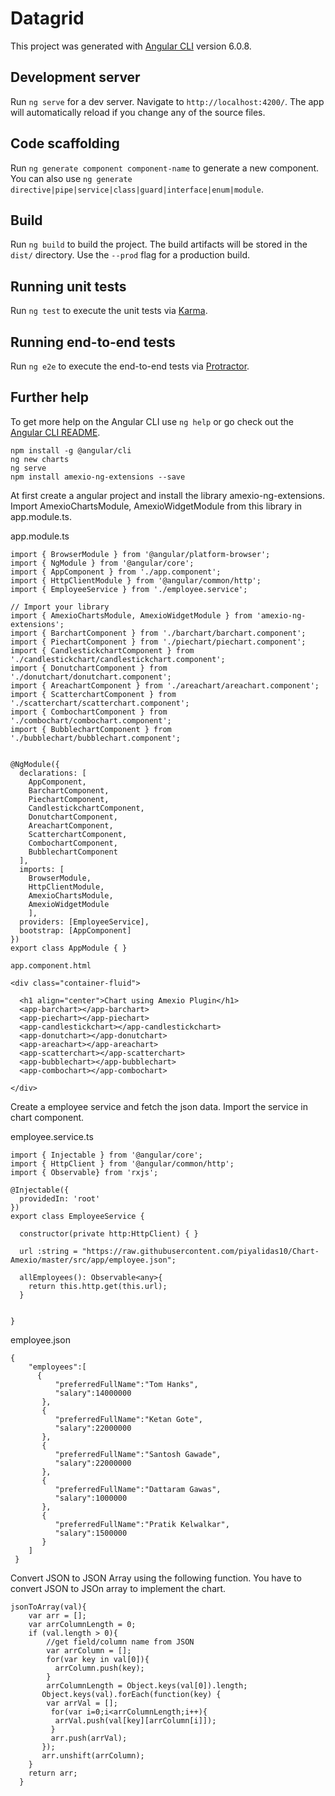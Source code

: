 # Datagrid

This project was generated with [Angular CLI](https://github.com/angular/angular-cli) version 6.0.8.

## Development server

Run `ng serve` for a dev server. Navigate to `http://localhost:4200/`. The app will automatically reload if you change any of the source files.

## Code scaffolding

Run `ng generate component component-name` to generate a new component. You can also use `ng generate directive|pipe|service|class|guard|interface|enum|module`.

## Build

Run `ng build` to build the project. The build artifacts will be stored in the `dist/` directory. Use the `--prod` flag for a production build.

## Running unit tests

Run `ng test` to execute the unit tests via [Karma](https://karma-runner.github.io).

## Running end-to-end tests

Run `ng e2e` to execute the end-to-end tests via [Protractor](http://www.protractortest.org/).

## Further help

To get more help on the Angular CLI use `ng help` or go check out the [Angular CLI README](https://github.com/angular/angular-cli/blob/master/README.md).

    npm install -g @angular/cli
    ng new charts
    ng serve
    npm install amexio-ng-extensions --save

At first create a angular project and install the library amexio-ng-extensions. Import AmexioChartsModule, AmexioWidgetModule from this library in app.module.ts.

app.module.ts

    import { BrowserModule } from '@angular/platform-browser';
    import { NgModule } from '@angular/core';
    import { AppComponent } from './app.component';
    import { HttpClientModule } from '@angular/common/http';
    import { EmployeeService } from './employee.service';

    // Import your library
    import { AmexioChartsModule, AmexioWidgetModule } from 'amexio-ng-extensions';
    import { BarchartComponent } from './barchart/barchart.component';
    import { PiechartComponent } from './piechart/piechart.component';
    import { CandlestickchartComponent } from './candlestickchart/candlestickchart.component';
    import { DonutchartComponent } from './donutchart/donutchart.component';
    import { AreachartComponent } from './areachart/areachart.component';
    import { ScatterchartComponent } from './scatterchart/scatterchart.component';
    import { CombochartComponent } from './combochart/combochart.component';
    import { BubblechartComponent } from './bubblechart/bubblechart.component';


    @NgModule({
      declarations: [
        AppComponent,
        BarchartComponent,
        PiechartComponent,
        CandlestickchartComponent,
        DonutchartComponent,
        AreachartComponent,
        ScatterchartComponent,
        CombochartComponent,
        BubblechartComponent
      ],
      imports: [
        BrowserModule,
        HttpClientModule,
        AmexioChartsModule,
        AmexioWidgetModule
        ],
      providers: [EmployeeService],
      bootstrap: [AppComponent]
    })
    export class AppModule { }

    app.component.html

    <div class="container-fluid">

      <h1 align="center">Chart using Amexio Plugin</h1>
      <app-barchart></app-barchart>
      <app-piechart></app-piechart>
      <app-candlestickchart></app-candlestickchart>
      <app-donutchart></app-donutchart>
      <app-areachart></app-areachart>
      <app-scatterchart></app-scatterchart>
      <app-bubblechart></app-bubblechart>
      <app-combochart></app-combochart>

    </div>
    
Create a employee service and fetch the json data. Import the service in chart component.

employee.service.ts

    import { Injectable } from '@angular/core';
    import { HttpClient } from '@angular/common/http';
    import { Observable} from 'rxjs';

    @Injectable({
      providedIn: 'root'
    })
    export class EmployeeService {

      constructor(private http:HttpClient) { }

      url :string = "https://raw.githubusercontent.com/piyalidas10/Chart-Amexio/master/src/app/employee.json";

      allEmployees(): Observable<any>{
        return this.http.get(this.url);
      }


    }

employee.json

    {  
        "employees":[
          {  
              "preferredFullName":"Tom Hanks",
              "salary":14000000
           },
           {  
              "preferredFullName":"Ketan Gote",
              "salary":22000000
           },
           {  
              "preferredFullName":"Santosh Gawade",
              "salary":22000000
           },
           {  
              "preferredFullName":"Dattaram Gawas",
              "salary":1000000
           },
           {  
              "preferredFullName":"Pratik Kelwalkar",
              "salary":1500000
           }
        ]    
     }
     
  Convert JSON to JSON Array using the following function. You have to convert JSON to JSOn array to implement the chart.

    jsonToArray(val){
        var arr = [];
        var arrColumnLength = 0;
        if (val.length > 0){ 
            //get field/column name from JSON
            var arrColumn = [];
            for(var key in val[0]){
              arrColumn.push(key);
            } 
            arrColumnLength = Object.keys(val[0]).length;
           Object.keys(val).forEach(function(key) { 
            var arrVal = [];         
             for(var i=0;i<arrColumnLength;i++){
              arrVal.push(val[key][arrColumn[i]]);
             }              
             arr.push(arrVal);                
           }); 
           arr.unshift(arrColumn); 
        }
        return arr;
      }
